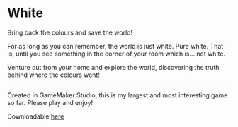 # White

Bring back the colours and save the world!

For as long as you can remember, the world is just white. Pure white. That is,
until you see something in the corner of your room which is... not white.

Venture out from your home and explore the world, discovering the truth behind 
where the colours went!

---

Created in GameMaker:Studio, this is my largest and most interesting game so
far. Please play and enjoy! 

Downloadable [here](cameldridge.com/game/White.exe)

